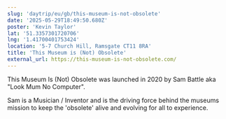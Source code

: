 ```yaml
---
slug: 'daytrip/eu/gb/this-museum-is-not-obsolete'
date: '2025-05-29T18:49:50.680Z'
poster: 'Kevin Taylor'
lat: '51.3357301720706'
lng: '1.41700401753424'
location: '5-7 Church Hill, Ramsgate CT11 8RA'
title: 'This Museum is (Not) Obsolete'
external_url: https://this-museum-is-not-obsolete.com/
---
```

This Museum Is (Not) Obsolete was launched in 2020 by Sam Battle aka "Look Mum No Computer".

Sam is a Musician / Inventor and is the driving force behind the museums mission to keep the 'obsolete' alive and evolving for all to experience.